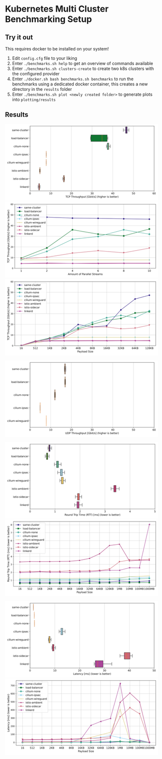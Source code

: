 # Kubernetes Multi Cluster Benchmarking Setup

## Try it out

This requires docker to be installed on your system!

1. Edit `config.cfg` file to your liking
2. Enter `./benchmarks.sh help` to get an overview of commands available
3. Enter `./benchmarks.sh clusters-create` to create two k8s clusters with the configured provider
4. Enter `./docker.sh bash benchmarks.sh benchmarks` to run the benchmarks using a dedicated docker container, this creates a new directory in the `results` folder
5. Enter `./benchmarks.sh plot <newly created folder>` to generate plots into `plotting/results`

## Results

![Comparison of TCP Throughput](./plots/iperf-tcp-benchmark.svg)
![Comparison of TCP Throughput with different amount of parallel streams](./plots/iperf-tcp-par-comparison.svg)
![Comparison of TCP Throughput with different payload sizes](./plots/iperf-tcp-pld-comparison.svg)

![Comparison of UDP Throughput](./plots/iperf-udp-benchmark.svg)

![Comparison of HTTP Latency for single requests](./plots/nginx-curl-benchmark.svg)
![Comparison of HTTP Latency for single requests with different payload sizes](./plots/nginx-curl-pld-comparison.svg)

![Comparison of HTTP Latency for many requests](./plots/nginx-wrk-benchmark.svg)
![Comparison of HTTP Latency for many requests with different payload sizes](./plots/nginx-wrk-pld-comparison.svg)
